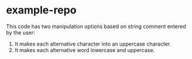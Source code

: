 # example-repo

This code has two manipulation options based on string comment entered by the user: 

1) It makes each alternative character into an uppercase character.
2) It makes each alternative word lowercase and uppercase.
